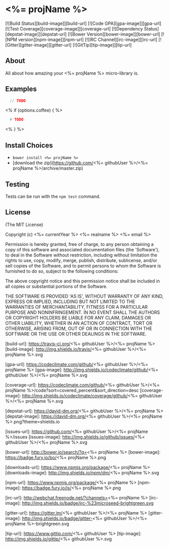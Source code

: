 # <%= projName %>
[![Build Status][build-image]][build-url]
[![Code GPA][gpa-image]][gpa-url]
[![Test Coverage][coverage-image]][coverage-url]
[![Dependency Status][depstat-image]][depstat-url]
[![Bower Version][bower-image]][bower-url]
[![NPM version][npm-image]][npm-url]
[![IRC Channel][irc-image]][irc-url]
[![Gitter][gitter-image]][gitter-url]
[![GitTip][tip-image]][tip-url]

## About

All about how amazing your <%= projName %> micro-library is.

## Examples

```JavaScript
  // TODO
```
<% if (options.coffee) { %>
```CoffeeScript
  # TODO
```
<% } %>
## Install Choices
- `bower install <%= projName %>`
- [download the zip](https://github.com/<%= githubUser %>/<%= projName %>/archive/master.zip)

## Testing

Tests can be run with the `npm test` command.

## License

(The MIT License)

Copyright (c) <%= currentYear %> <%= realname %> <%= email %>

Permission is hereby granted, free of charge, to any person obtaining
a copy of this software and associated documentation files (the
'Software'), to deal in the Software without restriction, including
without limitation the rights to use, copy, modify, merge, publish,
distribute, sublicense, and/or sell copies of the Software, and to
permit persons to whom the Software is furnished to do so, subject to
the following conditions:

The above copyright notice and this permission notice shall be
included in all copies or substantial portions of the Software.

THE SOFTWARE IS PROVIDED 'AS IS', WITHOUT WARRANTY OF ANY KIND,
EXPRESS OR IMPLIED, INCLUDING BUT NOT LIMITED TO THE WARRANTIES OF
MERCHANTABILITY, FITNESS FOR A PARTICULAR PURPOSE AND NONINFRINGEMENT.
IN NO EVENT SHALL THE AUTHORS OR COPYRIGHT HOLDERS BE LIABLE FOR ANY
CLAIM, DAMAGES OR OTHER LIABILITY, WHETHER IN AN ACTION OF CONTRACT,
TORT OR OTHERWISE, ARISING FROM, OUT OF OR IN CONNECTION WITH THE
SOFTWARE OR THE USE OR OTHER DEALINGS IN THE SOFTWARE.



[build-url]: https://travis-ci.org/<%= githubUser %>/<%= projName %>
[build-image]: http://img.shields.io/travis/<%= githubUser %>/<%= projName %>.svg

[gpa-url]: https://codeclimate.com/github/<%= githubUser %>/<%= projName %>
[gpa-image]: http://img.shields.io/codeclimate/github/<%= githubUser %>/<%= projName %>.svg

[coverage-url]: https://codeclimate.com/github/<%= githubUser %>/<%= projName %>/code?sort=covered_percent&sort_direction=desc
[coverage-image]: http://img.shields.io/codeclimate/coverage/github/<%= githubUser %>/<%= projName %>.svg

[depstat-url]: https://david-dm.org/<%= githubUser %>/<%= projName %>
[depstat-image]: https://david-dm.org/<%= githubUser %>/<%= projName %>.png?theme=shields.io

[issues-url]: https://github.com/<%= githubUser %>/<%= projName %>/issues
[issues-image]: http://img.shields.io/github/issues/<%= githubUser %>/<%= projName %>.svg

[bower-url]: http://bower.io/search/?q=<%= projName %>
[bower-image]: https://badge.fury.io/bo/<%= projName %>.png

[downloads-url]: https://www.npmjs.org/package/<%= projName %>
[downloads-image]: http://img.shields.io/npm/dm/<%= projName %>.svg

[npm-url]: https://www.npmjs.org/package/<%= projName %>
[npm-image]: https://badge.fury.io/js/<%= projName %>.png

[irc-url]: http://webchat.freenode.net/?channels=<%= projName %>
[irc-image]: http://img.shields.io/badge/irc-%23microseed-brightgreen.svg

[gitter-url]: https://gitter.im/<%= githubUser %>/<%= projName %>
[gitter-image]: http://img.shields.io/badge/gitter-<%= githubUser %>/<%= projName %>-brightgreen.svg

[tip-url]: https://www.gittip.com/<%= githubUser %>
[tip-image]: http://img.shields.io/gittip/<%= githubUser %>.svg